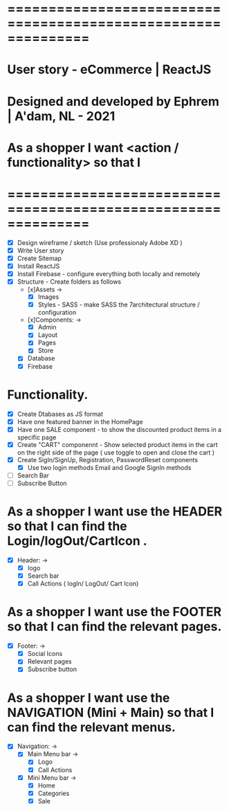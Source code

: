 # ==============================================================

# User story - eCommerce | ReactJS

# Designed and developed by Ephrem | A'dam, NL - 2021

# As a shopper I want <action / functionality> so that I <goal>

# ==============================================================

- [x] Design wireframe / sketch (Use professionaly Adobe XD )
- [x] Write User story
- [x] Create Sitemap
- [x] Install ReactJS
- [x] Install Firebase - configure everything both locally and remotely
- [x] Structure - Create folders as follows
  - [x]Assets ->
    - [x] Images
    - [x] Styles - SASS - make SASS the 7architectural structure / configuration
  - [x]Components: ->
    - [x] Admin
    - [x] Layout
    - [x] Pages
    - [x] Store
  - [x] Database
  - [x] Firebase

# Functionality.

- [x] Create Dtabases as JS format
- [x] Have one featured banner in the HomePage
- [x] Have one SALE component - to show the discounted product items in a specific page
- [x] Create "CART" componennt - Show selected product items in the cart on the right side of the page ( use toggle to open and close the cart )
- [x] Create SigIn/SignUp, Registration, PasswordReset components
  - [x] Use two login methods Email and Google SignIn methods
- [ ] Search Bar
- [ ] Subscribe Button

# As a shopper I want use the HEADER so that I can find the Login/logOut/CartIcon .

- [x] Header: ->
  - [x] logo
  - [x] Search bar
  - [x] Call Actions ( logIn/ LogOut/ Cart Icon)

# As a shopper I want use the FOOTER so that I can find the relevant pages.

- [x] Footer: ->
  - [x] Social Icons
  - [x] Relevant pages
  - [x] Subscribe button

# As a shopper I want use the NAVIGATION (Mini + Main) so that I can find the relevant menus.

- [x] Navigation: ->
  - [x] Main Menu bar ->
    - [x] Logo
    - [x] Call Actions
  - [x] Mini Menu bar ->
    - [x] Home
    - [x] Categories
    - [x] Sale
